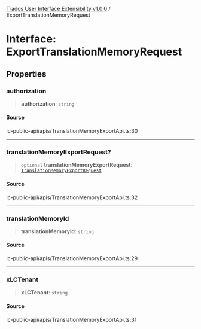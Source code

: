 [Trados User Interface Extensibility v1.0.0](../wiki/globals) / ExportTranslationMemoryRequest

# Interface: ExportTranslationMemoryRequest

## Properties

### authorization

> **authorization**: `string`

#### Source

lc-public-api/apis/TranslationMemoryExportApi.ts:30

***

### translationMemoryExportRequest?

> `optional` **translationMemoryExportRequest**: [`TranslationMemoryExportRequest`](../wiki/Interface.TranslationMemoryExportRequest)

#### Source

lc-public-api/apis/TranslationMemoryExportApi.ts:32

***

### translationMemoryId

> **translationMemoryId**: `string`

#### Source

lc-public-api/apis/TranslationMemoryExportApi.ts:29

***

### xLCTenant

> **xLCTenant**: `string`

#### Source

lc-public-api/apis/TranslationMemoryExportApi.ts:31
